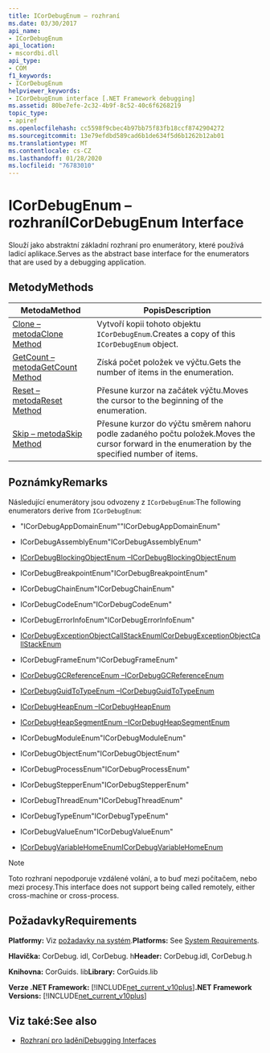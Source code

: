 ```yaml
---
title: ICorDebugEnum – rozhraní
ms.date: 03/30/2017
api_name:
- ICorDebugEnum
api_location:
- mscordbi.dll
api_type:
- COM
f1_keywords:
- ICorDebugEnum
helpviewer_keywords:
- ICorDebugEnum interface [.NET Framework debugging]
ms.assetid: 80be7efe-2c32-4b9f-8c52-40c6f6268219
topic_type:
- apiref
ms.openlocfilehash: cc5598f9cbec4b97bb75f83fb18ccf8742904272
ms.sourcegitcommit: 13e79efdbd589cad6b1de634f5d6b1262b12ab01
ms.translationtype: MT
ms.contentlocale: cs-CZ
ms.lasthandoff: 01/28/2020
ms.locfileid: "76783010"
---
```

# <a name="icordebugenum-interface"></a><span data-ttu-id="b90ff-102">ICorDebugEnum – rozhraní</span><span class="sxs-lookup"><span data-stu-id="b90ff-102">ICorDebugEnum Interface</span></span>

<span data-ttu-id="b90ff-103">Slouží jako abstraktní základní rozhraní pro enumerátory, které používá ladicí aplikace.</span><span class="sxs-lookup"><span data-stu-id="b90ff-103">Serves as the abstract base interface for the enumerators that are used by a debugging application.</span></span>  
  
## <a name="methods"></a><span data-ttu-id="b90ff-104">Metody</span><span class="sxs-lookup"><span data-stu-id="b90ff-104">Methods</span></span>  
  
|<span data-ttu-id="b90ff-105">Metoda</span><span class="sxs-lookup"><span data-stu-id="b90ff-105">Method</span></span>|<span data-ttu-id="b90ff-106">Popis</span><span class="sxs-lookup"><span data-stu-id="b90ff-106">Description</span></span>|  
|------------|-----------------|  
|[<span data-ttu-id="b90ff-107">Clone – metoda</span><span class="sxs-lookup"><span data-stu-id="b90ff-107">Clone Method</span></span>](icordebugenum-clone-method.md)|<span data-ttu-id="b90ff-108">Vytvoří kopii tohoto objektu `ICorDebugEnum`.</span><span class="sxs-lookup"><span data-stu-id="b90ff-108">Creates a copy of this `ICorDebugEnum` object.</span></span>|  
|[<span data-ttu-id="b90ff-109">GetCount – metoda</span><span class="sxs-lookup"><span data-stu-id="b90ff-109">GetCount Method</span></span>](icordebugenum-getcount-method.md)|<span data-ttu-id="b90ff-110">Získá počet položek ve výčtu.</span><span class="sxs-lookup"><span data-stu-id="b90ff-110">Gets the number of items in the enumeration.</span></span>|  
|[<span data-ttu-id="b90ff-111">Reset – metoda</span><span class="sxs-lookup"><span data-stu-id="b90ff-111">Reset Method</span></span>](icordebugenum-reset-method.md)|<span data-ttu-id="b90ff-112">Přesune kurzor na začátek výčtu.</span><span class="sxs-lookup"><span data-stu-id="b90ff-112">Moves the cursor to the beginning of the enumeration.</span></span>|  
|[<span data-ttu-id="b90ff-113">Skip – metoda</span><span class="sxs-lookup"><span data-stu-id="b90ff-113">Skip Method</span></span>](icordebugenum-skip-method.md)|<span data-ttu-id="b90ff-114">Přesune kurzor do výčtu směrem nahoru podle zadaného počtu položek.</span><span class="sxs-lookup"><span data-stu-id="b90ff-114">Moves the cursor forward in the enumeration by the specified number of items.</span></span>|  
  
## <a name="remarks"></a><span data-ttu-id="b90ff-115">Poznámky</span><span class="sxs-lookup"><span data-stu-id="b90ff-115">Remarks</span></span>  
 <span data-ttu-id="b90ff-116">Následující enumerátory jsou odvozeny z `ICorDebugEnum`:</span><span class="sxs-lookup"><span data-stu-id="b90ff-116">The following enumerators derive from `ICorDebugEnum`:</span></span>  
  
- <span data-ttu-id="b90ff-117">"ICorDebugAppDomainEnum"</span><span class="sxs-lookup"><span data-stu-id="b90ff-117">"ICorDebugAppDomainEnum"</span></span>  
  
- <span data-ttu-id="b90ff-118">ICorDebugAssemblyEnum</span><span class="sxs-lookup"><span data-stu-id="b90ff-118">"ICorDebugAssemblyEnum"</span></span>  
  
- [<span data-ttu-id="b90ff-119">ICorDebugBlockingObjectEnum –</span><span class="sxs-lookup"><span data-stu-id="b90ff-119">ICorDebugBlockingObjectEnum</span></span>](icordebugblockingobjectenum-interface.md)  
  
- <span data-ttu-id="b90ff-120">ICorDebugBreakpointEnum</span><span class="sxs-lookup"><span data-stu-id="b90ff-120">"ICorDebugBreakpointEnum"</span></span>  
  
- <span data-ttu-id="b90ff-121">ICorDebugChainEnum</span><span class="sxs-lookup"><span data-stu-id="b90ff-121">"ICorDebugChainEnum"</span></span>  
  
- <span data-ttu-id="b90ff-122">ICorDebugCodeEnum</span><span class="sxs-lookup"><span data-stu-id="b90ff-122">"ICorDebugCodeEnum"</span></span>  
  
- <span data-ttu-id="b90ff-123">ICorDebugErrorInfoEnum</span><span class="sxs-lookup"><span data-stu-id="b90ff-123">"ICorDebugErrorInfoEnum"</span></span>  
  
- [<span data-ttu-id="b90ff-124">ICorDebugExceptionObjectCallStackEnum</span><span class="sxs-lookup"><span data-stu-id="b90ff-124">ICorDebugExceptionObjectCallStackEnum</span></span>](icordebugexceptionobjectcallstackenum-interface.md)  
  
- <span data-ttu-id="b90ff-125">ICorDebugFrameEnum</span><span class="sxs-lookup"><span data-stu-id="b90ff-125">"ICorDebugFrameEnum"</span></span>  
  
- [<span data-ttu-id="b90ff-126">ICorDebugGCReferenceEnum –</span><span class="sxs-lookup"><span data-stu-id="b90ff-126">ICorDebugGCReferenceEnum</span></span>](icordebuggcreferenceenum-interface.md)  
  
- [<span data-ttu-id="b90ff-127">ICorDebugGuidToTypeEnum –</span><span class="sxs-lookup"><span data-stu-id="b90ff-127">ICorDebugGuidToTypeEnum</span></span>](icordebugguidtotypeenum-interface.md)  
  
- [<span data-ttu-id="b90ff-128">ICorDebugHeapEnum –</span><span class="sxs-lookup"><span data-stu-id="b90ff-128">ICorDebugHeapEnum</span></span>](icordebugheapenum-interface.md)  
  
- [<span data-ttu-id="b90ff-129">ICorDebugHeapSegmentEnum –</span><span class="sxs-lookup"><span data-stu-id="b90ff-129">ICorDebugHeapSegmentEnum</span></span>](icordebugheapsegmentenum-interface.md)  
  
- <span data-ttu-id="b90ff-130">ICorDebugModuleEnum</span><span class="sxs-lookup"><span data-stu-id="b90ff-130">"ICorDebugModuleEnum"</span></span>  
  
- <span data-ttu-id="b90ff-131">ICorDebugObjectEnum</span><span class="sxs-lookup"><span data-stu-id="b90ff-131">"ICorDebugObjectEnum"</span></span>  
  
- <span data-ttu-id="b90ff-132">ICorDebugProcessEnum</span><span class="sxs-lookup"><span data-stu-id="b90ff-132">"ICorDebugProcessEnum"</span></span>  
  
- <span data-ttu-id="b90ff-133">ICorDebugStepperEnum</span><span class="sxs-lookup"><span data-stu-id="b90ff-133">"ICorDebugStepperEnum"</span></span>  
  
- <span data-ttu-id="b90ff-134">ICorDebugThreadEnum</span><span class="sxs-lookup"><span data-stu-id="b90ff-134">"ICorDebugThreadEnum"</span></span>  
  
- <span data-ttu-id="b90ff-135">ICorDebugTypeEnum</span><span class="sxs-lookup"><span data-stu-id="b90ff-135">"ICorDebugTypeEnum"</span></span>  
  
- <span data-ttu-id="b90ff-136">ICorDebugValueEnum</span><span class="sxs-lookup"><span data-stu-id="b90ff-136">"ICorDebugValueEnum"</span></span>  
  
- [<span data-ttu-id="b90ff-137">ICorDebugVariableHomeEnum</span><span class="sxs-lookup"><span data-stu-id="b90ff-137">ICorDebugVariableHomeEnum</span></span>](icordebugvariablehomeenum-interface.md)  
  
> [!NOTE]
> <span data-ttu-id="b90ff-138">Toto rozhraní nepodporuje vzdálené volání, a to buď mezi počítačem, nebo mezi procesy.</span><span class="sxs-lookup"><span data-stu-id="b90ff-138">This interface does not support being called remotely, either cross-machine or cross-process.</span></span>  
  
## <a name="requirements"></a><span data-ttu-id="b90ff-139">Požadavky</span><span class="sxs-lookup"><span data-stu-id="b90ff-139">Requirements</span></span>  
 <span data-ttu-id="b90ff-140">**Platformy:** Viz [požadavky na systém](../../../../docs/framework/get-started/system-requirements.md).</span><span class="sxs-lookup"><span data-stu-id="b90ff-140">**Platforms:** See [System Requirements](../../../../docs/framework/get-started/system-requirements.md).</span></span>  
  
 <span data-ttu-id="b90ff-141">**Hlavička:** CorDebug. idl, CorDebug. h</span><span class="sxs-lookup"><span data-stu-id="b90ff-141">**Header:** CorDebug.idl, CorDebug.h</span></span>  
  
 <span data-ttu-id="b90ff-142">**Knihovna:** CorGuids. lib</span><span class="sxs-lookup"><span data-stu-id="b90ff-142">**Library:** CorGuids.lib</span></span>  
  
 <span data-ttu-id="b90ff-143">**Verze .NET Framework:** [!INCLUDE[net_current_v10plus](../../../../includes/net-current-v10plus-md.md)]</span><span class="sxs-lookup"><span data-stu-id="b90ff-143">**.NET Framework Versions:** [!INCLUDE[net_current_v10plus](../../../../includes/net-current-v10plus-md.md)]</span></span>  
  
## <a name="see-also"></a><span data-ttu-id="b90ff-144">Viz také:</span><span class="sxs-lookup"><span data-stu-id="b90ff-144">See also</span></span>

- [<span data-ttu-id="b90ff-145">Rozhraní pro ladění</span><span class="sxs-lookup"><span data-stu-id="b90ff-145">Debugging Interfaces</span></span>](debugging-interfaces.md)
